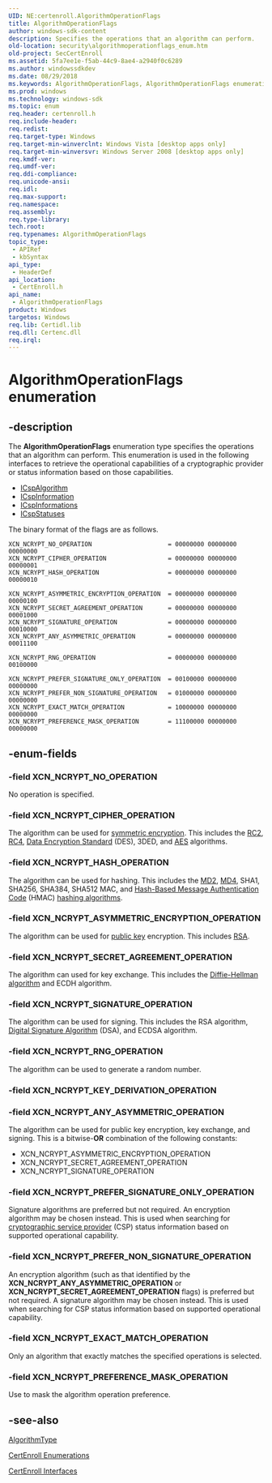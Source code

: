 ```yaml
---
UID: NE:certenroll.AlgorithmOperationFlags
title: AlgorithmOperationFlags
author: windows-sdk-content
description: Specifies the operations that an algorithm can perform.
old-location: security\algorithmoperationflags_enum.htm
old-project: SecCertEnroll
ms.assetid: 5fa7ee1e-f5ab-44c9-8ae4-a2940f0c6289
ms.author: windowssdkdev
ms.date: 08/29/2018
ms.keywords: AlgorithmOperationFlags, AlgorithmOperationFlags enumeration [Security], XCN_NCRYPT_ANY_ASYMMETRIC_OPERATION, XCN_NCRYPT_ASYMMETRIC_ENCRYPTION_OPERATION, XCN_NCRYPT_CIPHER_OPERATION, XCN_NCRYPT_EXACT_MATCH_OPERATION, XCN_NCRYPT_HASH_OPERATION, XCN_NCRYPT_NO_OPERATION, XCN_NCRYPT_PREFERENCE_MASK_OPERATION, XCN_NCRYPT_PREFER_NON_SIGNATURE_OPERATION, XCN_NCRYPT_PREFER_SIGNATURE_ONLY_OPERATION, XCN_NCRYPT_RNG_OPERATION, XCN_NCRYPT_SECRET_AGREEMENT_OPERATION, XCN_NCRYPT_SIGNATURE_OPERATION, certenroll/AlgorithmOperationFlags, certenroll/XCN_NCRYPT_ANY_ASYMMETRIC_OPERATION, certenroll/XCN_NCRYPT_ASYMMETRIC_ENCRYPTION_OPERATION, certenroll/XCN_NCRYPT_CIPHER_OPERATION, certenroll/XCN_NCRYPT_EXACT_MATCH_OPERATION, certenroll/XCN_NCRYPT_HASH_OPERATION, certenroll/XCN_NCRYPT_NO_OPERATION, certenroll/XCN_NCRYPT_PREFERENCE_MASK_OPERATION, certenroll/XCN_NCRYPT_PREFER_NON_SIGNATURE_OPERATION, certenroll/XCN_NCRYPT_PREFER_SIGNATURE_ONLY_OPERATION, certenroll/XCN_NCRYPT_RNG_OPERATION, certenroll/XCN_NCRYPT_SECRET_AGREEMENT_OPERATION, certenroll/XCN_NCRYPT_SIGNATURE_OPERATION, security.algorithmoperationflags_enum
ms.prod: windows
ms.technology: windows-sdk
ms.topic: enum
req.header: certenroll.h
req.include-header: 
req.redist: 
req.target-type: Windows
req.target-min-winverclnt: Windows Vista [desktop apps only]
req.target-min-winversvr: Windows Server 2008 [desktop apps only]
req.kmdf-ver: 
req.umdf-ver: 
req.ddi-compliance: 
req.unicode-ansi: 
req.idl: 
req.max-support: 
req.namespace: 
req.assembly: 
req.type-library: 
tech.root: 
req.typenames: AlgorithmOperationFlags
topic_type:
 - APIRef
 - kbSyntax
api_type:
 - HeaderDef
api_location:
 - CertEnroll.h
api_name:
 - AlgorithmOperationFlags
product: Windows
targetos: Windows
req.lib: Certidl.lib
req.dll: Certenc.dll
req.irql: 
---
```


# AlgorithmOperationFlags enumeration


## -description


The <b>AlgorithmOperationFlags</b> enumeration type specifies the operations that an algorithm can perform. This enumeration is used in the following interfaces to retrieve the operational capabilities of a cryptographic provider or status information based on those capabilities.<ul>
<li>
<a href="https://msdn.microsoft.com/08eba616-2e96-40cd-9fda-8549de98c138">ICspAlgorithm</a>
</li>
<li>
<a href="https://msdn.microsoft.com/e337ae2c-6f86-4025-8d31-47bc5d8a4ca8">ICspInformation</a>
</li>
<li>
<a href="https://msdn.microsoft.com/8141023c-c162-46d6-9c37-e227ce1c8761">ICspInformations</a>
</li>
<li>
<a href="https://msdn.microsoft.com/73d0f3a7-7afd-42c9-88db-911531c50137">ICspStatuses</a>
</li>
</ul>


The binary format of the flags are as follows.
<pre class="syntax" xml:space="preserve"><code>XCN_NCRYPT_NO_OPERATION                     = 00000000 00000000 00000000
XCN_NCRYPT_CIPHER_OPERATION                 = 00000000 00000000 00000001
XCN_NCRYPT_HASH_OPERATION                   = 00000000 00000000 00000010

XCN_NCRYPT_ASYMMETRIC_ENCRYPTION_OPERATION  = 00000000 00000000 00000100
XCN_NCRYPT_SECRET_AGREEMENT_OPERATION       = 00000000 00000000 00001000
XCN_NCRYPT_SIGNATURE_OPERATION              = 00000000 00000000 00010000
XCN_NCRYPT_ANY_ASYMMETRIC_OPERATION         = 00000000 00000000 00011100

XCN_NCRYPT_RNG_OPERATION                    = 00000000 00000000 00100000

XCN_NCRYPT_PREFER_SIGNATURE_ONLY_OPERATION  = 00100000 00000000 00000000
XCN_NCRYPT_PREFER_NON_SIGNATURE_OPERATION   = 01000000 00000000 00000000
XCN_NCRYPT_EXACT_MATCH_OPERATION            = 10000000 00000000 00000000
XCN_NCRYPT_PREFERENCE_MASK_OPERATION        = 11100000 00000000 00000000
</code></pre>

## -enum-fields




### -field XCN_NCRYPT_NO_OPERATION

No operation is specified.


### -field XCN_NCRYPT_CIPHER_OPERATION

The algorithm can be  used for <a href="https://msdn.microsoft.com/3e9d7672-2314-45c8-8178-5a0afcfd0c50">symmetric encryption</a>. This includes the <a href="https://msdn.microsoft.com/ce589e18-02ac-42c2-b76b-776deb686bbd">RC2</a>, <a href="https://msdn.microsoft.com/ce589e18-02ac-42c2-b76b-776deb686bbd">RC4</a>, <a href="https://msdn.microsoft.com/d007cbb9-b547-4dc7-bc22-b526f650f7c2">Data Encryption Standard</a> (DES), 3DED, and <a href="https://msdn.microsoft.com/0baaa937-f635-4500-8dcd-9dbbd6f4cd02">AES</a> algorithms.


### -field XCN_NCRYPT_HASH_OPERATION

The algorithm can be used for hashing. This includes the <a href="https://msdn.microsoft.com/4c4402e9-7455-4868-978f-3899a8fd86c1">MD2</a>, <a href="https://msdn.microsoft.com/4c4402e9-7455-4868-978f-3899a8fd86c1">MD4</a>, SHA1, SHA256, SHA384, SHA512 MAC, and <a href="https://msdn.microsoft.com/4165b820-30fc-477e-a690-81109f161323">Hash-Based Message Authentication Code</a> (HMAC) <a href="https://msdn.microsoft.com/4165b820-30fc-477e-a690-81109f161323">hashing algorithms</a>.


### -field XCN_NCRYPT_ASYMMETRIC_ENCRYPTION_OPERATION

The algorithm can be used for <a href="https://msdn.microsoft.com/2fe6cfd3-8a2e-4dbe-9fb8-332633daa97a">public key</a> encryption. This includes <a href="https://msdn.microsoft.com/ce589e18-02ac-42c2-b76b-776deb686bbd">RSA</a>.


### -field XCN_NCRYPT_SECRET_AGREEMENT_OPERATION

The algorithm can used for key exchange. This includes the <a href="https://msdn.microsoft.com/d007cbb9-b547-4dc7-bc22-b526f650f7c2">Diffie-Hellman algorithm</a> and ECDH algorithm.


### -field XCN_NCRYPT_SIGNATURE_OPERATION

The algorithm can be  used for signing. This includes the RSA algorithm, <a href="https://msdn.microsoft.com/d007cbb9-b547-4dc7-bc22-b526f650f7c2">Digital Signature Algorithm</a> (DSA), and ECDSA algorithm.


### -field XCN_NCRYPT_RNG_OPERATION

The algorithm can be used to generate a random number.


### -field XCN_NCRYPT_KEY_DERIVATION_OPERATION


### -field XCN_NCRYPT_ANY_ASYMMETRIC_OPERATION

The algorithm can be used for public key encryption, key exchange, and signing. This is a bitwise-<b>OR</b> combination of the following constants:

<ul>
<li>XCN_NCRYPT_ASYMMETRIC_ENCRYPTION_OPERATION</li>
<li>XCN_NCRYPT_SECRET_AGREEMENT_OPERATION</li>
<li>XCN_NCRYPT_SIGNATURE_OPERATION</li>
</ul>

### -field XCN_NCRYPT_PREFER_SIGNATURE_ONLY_OPERATION

Signature algorithms are preferred but not required. An encryption algorithm may be chosen instead. This is used when searching for <a href="https://msdn.microsoft.com/db46def4-bfdc-4801-a57d-d568e94a2dbb">cryptographic service provider</a> (CSP) status information based on supported operational capability.


### -field XCN_NCRYPT_PREFER_NON_SIGNATURE_OPERATION

An encryption algorithm (such as that identified by the <b>XCN_NCRYPT_ANY_ASYMMETRIC_OPERATION</b> or <b>XCN_NCRYPT_SECRET_AGREEMENT_OPERATION</b> flags) is preferred but not required. A signature algorithm may be chosen instead. This is used when searching for CSP status information based on supported operational capability.


### -field XCN_NCRYPT_EXACT_MATCH_OPERATION

Only an algorithm that exactly matches the specified operations is selected.


### -field XCN_NCRYPT_PREFERENCE_MASK_OPERATION

Use to mask the algorithm operation preference.


## -see-also




<a href="https://msdn.microsoft.com/1a3da2df-b3e2-45fa-bae7-a9c0bac8b210">AlgorithmType</a>



<a href="https://msdn.microsoft.com/8514fb89-1cf5-4e09-997c-17984efc4e03">CertEnroll Enumerations</a>



<a href="https://msdn.microsoft.com/d49511ed-8651-457e-a102-0bea4edde24c">CertEnroll Interfaces</a>
 

 

